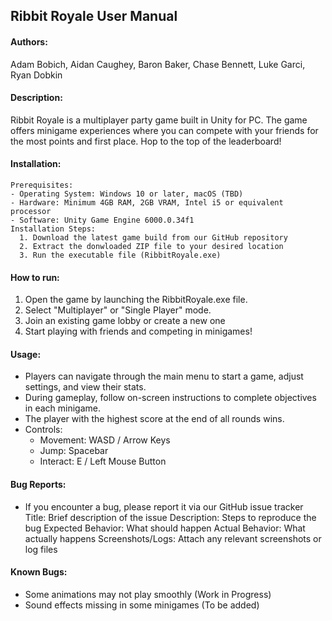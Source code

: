 ## Ribbit Royale User Manual
#### Authors:
Adam Bobich, Aidan Caughey, Baron Baker, Chase Bennett, Luke Garci, Ryan Dobkin
#### Description:
Ribbit Royale is a multiplayer party game built in Unity for PC. The game offers minigame experiences where you can compete with your friends for the most points and first place. Hop to the top of the leaderboard!
#### Installation:
    Prerequisites:
    - Operating System: Windows 10 or later, macOS (TBD)
    - Hardware: Minimum 4GB RAM, 2GB VRAM, Intel i5 or equivalent processor
    - Software: Unity Game Engine 6000.0.34f1
    Installation Steps:
      1. Download the latest game build from our GitHub repository
      2. Extract the donwloaded ZIP file to your desired location
      3. Run the executable file (RibbitRoyale.exe)
#### How to run:
  1. Open the game by launching the RibbitRoyale.exe file.
  2. Select "Multiplayer" or "Single Player" mode.
  3. Join an existing game lobby or create a new one
  4. Start playing with friends and competing in minigames!
#### Usage:
  - Players can navigate through the main menu to start a game, adjust settings, and view their stats.
  - During gameplay, follow on-screen instructions to complete objectives in each minigame.
  - The player with the highest score at the end of all rounds wins.
  - Controls:
      - Movement: WASD / Arrow Keys
      - Jump: Spacebar
      - Interact: E / Left Mouse Button
#### Bug Reports:
  - If you encounter a bug, please report it via our GitHub issue tracker
    Title: Brief description of the issue
    Description: Steps to reproduce the bug
    Expected Behavior: What should happen
    Actual Behavior: What actually happens
    Screenshots/Logs: Attach any relevant screenshots or log files
#### Known Bugs:
  - Some animations may not play smoothly (Work in Progress)
  - Sound effects missing in some minigames (To be added)
